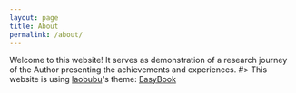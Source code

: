 ```yaml
---
layout: page
title: About
permalink: /about/
---
```


Welcome to this website!
It serves as demonstration of a research journey of the Author presenting the achievements and experiences.
#> This website is using [laobubu](http://laobubu.net)'s theme: [EasyBook](https://github.com/laobubu/jekyll-theme-EasyBook)
